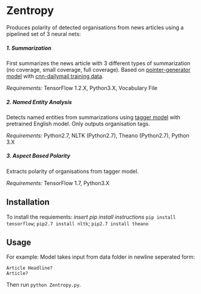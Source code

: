 # Zentropy

Produces polarity of detected organisations from news articles using a pipelined set of 3 neural nets:

##### 1. Summarization

First summarizes the news article with 3 different types of summarization (no coverage, small coverage, full coverage). Based on [pointer-generator model](https://github.com/becxer/pointer-generator/) with [cnn-dailymail training data](https://github.com/becxer/cnn-dailymail/).

*Requirements:* TensorFlow 1.2.X, Python3.X, Vocabulary File

##### 2. Named Entity Analysis

Detects named entities from summarizations using [tagger model](https://github.com/glample/tagger) with pretrained English model. Only outputs organisation tags.

*Requirements:* Python2.7, NLTK (Python2.7), Theano (Python2.7), Python 3.X

##### 3. Aspect Based Polarity

Extracts polarity of organisations from tagger model.

*Requirements:* TensorFlow 1.7, Python3.X

## Installation

To install the requiements:
*insert pip install instructions*
`pip install tensorflow`;
`pip2.7 install nltk`;
`pip2.7 install theano`

## Usage

For example: Model takes input from data folder in newline seperated form:
```
Article Headline?
Article?
```
Then run `python Zentropy.py`.
